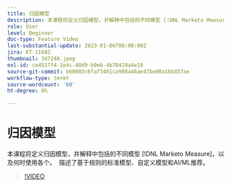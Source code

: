 ```yaml
---
title: 归因模型
description: 本课程将定义归因模型，并解释中包括的不同模型 [!DNL Marketo Measure]，以及何时使用各个。  描述了基于规则的标准模型、自定义模型和AI/ML推荐。
role: User
level: Beginner
doc-type: Feature Video
last-substantial-update: 2023-01-06T00:00:00Z
jira: KT-11682
thumbnail: 347240.jpeg
exl-id: ce4517f4-1e4c-40d9-b0eb-4b70419a4e19
source-git-commit: b60003c6fa73401ca980a46ae47be00a1bb457ae
workflow-type: tm+mt
source-wordcount: '60'
ht-degree: 0%

---
```


# 归因模型

本课程将定义归因模型，并解释中包括的不同模型 [!DNL Marketo Measure]，以及何时使用各个。  描述了基于规则的标准模型、自定义模型和AI/ML推荐。

>[!VIDEO](https://video.tv.adobe.com/v/347240/?quality=12&learn=on)
